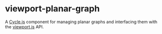 # viewport-planar-graph

A [Cycle.js](https://cycle.js.org/) component for managing planar graphs and interfacing them with the [viewport.js](https://github.com/mvarble/viewport.js) API.
